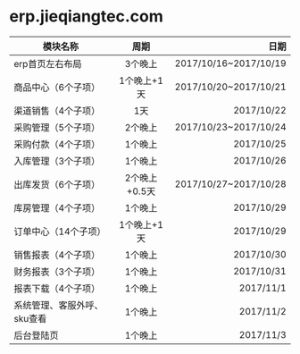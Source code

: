 # erp.jieqiangtec.com
|模块名称	          |周期	      |日期|
| ------------------|:-------------:| -----:|
|erp首页左右布局	  |3个晚上       	|2017/10/16~2017/10/19|
|商品中心（6个子项）|	1个晚上+1天	  |2017/10/20~2017/10/21|
|渠道销售（4个子项）|	1天	          |2017/10/22|
|采购管理（5个子项）|	2个晚上	      |2017/10/23~2017/10/24|
|采购付款（4个子项）|	1个晚上	      |2017/10/25|
|入库管理（3个子项）|	1个晚上	      |2017/10/26|
|出库发货（6个子项）|	2个晚上+0.5天	|2017/10/27~2017/10/28|
|库房管理（4个子项）|	1个晚上	      |2017/10/29|
|订单中心（14个子项）|	1个晚上+1天	|2017/10/29|
|销售报表（4个子项）|	1个晚上	      |2017/10/30|
|财务报表（3个子项）|	1个晚上	      |2017/10/31|
|报表下载（4个子项）|	1个晚上	      |2017/11/1|
|系统管理、客服外呼、sku查看|	1个晚上	|2017/11/2|
|后台登陆页	|1个晚上	|2017/11/3|

